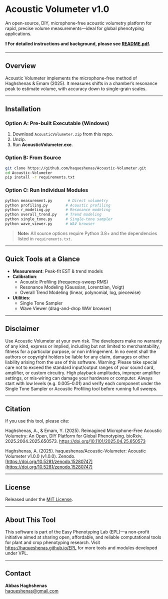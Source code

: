 # Acoustic Volumeter v1.0

An open-source, DIY, microphone-free acoustic volumetry platform for rapid, precise volume measurements—ideal for global phenotyping applications.

**❗ For detailed instructions and background, please see [README.pdf](README.pdf).**

---

## Overview

Acoustic Volumeter implements the microphone-free method of Haghshenas & Emam (2025). It measures shifts in a chamber’s resonance peak to estimate volume, with accuracy down to single-grain scales.

---

## Installation

### Option A: Pre-built Executable (Windows)
1. Download `AcousticVolumeter.zip` from this repo.  
2. Unzip.  
3. Run **AcousticVolumeter.exe**.

### Option B: From Source
```bash
git clone https://github.com/haqueshenas/Acoustic-Volumeter.git
cd Acoustic-Volumeter
pip install -r requirements.txt
```

### Option C: Run Individual Modules
```bash
python measurement.py       # Direct volumetry
python profiling.py        # Acoustic profiling
python r_modeling.py       # Resonance modeling
python overall_trend.py    # Trend modeling
python single_tone.py      # Single-tone sampler
python wave_viewer.py      # WAV browser
```

> **Note:** All source options require Python 3.8+ and the dependencies listed in `requirements.txt`.

---

## Quick Tools at a Glance

- **Measurement**: Peak-fit EST & trend models  
- **Calibration**:  
  - Acoustic Profiling (frequency-sweep RMS)  
  - Resonance Modeling (Gaussian, Lorentzian, Voigt)  
  - Overall Trend Modeling (linear, polynomial, log, piecewise)  
- **Utilities**:  
  - Single Tone Sampler  
  - Wave Viewer (drag-and-drop WAV browser)

---

## Disclaimer

Use Acoustic Volumeter at your own risk. The developers make no warranty of any kind, express or implied, including but not limited to merchantability, fitness for a particular purpose, or non infringement. In no event shall the authors or copyright holders be liable for any claim, damages or other liability arising from the use of this software.
Warning:
Please take special care not to exceed the standard input/output ranges of your sound card, amplifier, or custom circuitry. High playback amplitudes, improper amplifier settings, or mis‐wiring can damage your hardware or computer. Always start with low levels (e.g. 0.005–0.01) and verify each component under the Single Tone Sampler or Acoustic Profiling tool before running full sweeps.

---

## Citation

If you use this tool, please cite:  

Haghshenas, A., & Emam, Y. (2025). Reimagined Microphone-Free Acoustic Volumetry: An Open, DIY Platform for Global Phenotyping. bioRxiv, 2025.2004.2025.650573. https://doi.org/10.1101/2025.04.25.650573

Haghshenas, A. (2025). haqueshenas/Acoustic-Volumeter: Acoustic Volumeter v1.0.0 (v1.0.0). Zenodo. [https://doi.org/10.5281/zenodo.15280747](https://doi.org/10.5281/zenodo.15280747)

---

## License

Released under the [MIT License](LICENSE).

---

## About This Tool

This software is part of the Easy Phenotyping Lab (EPL)—a non-profit initiative aimed at sharing open, affordable, and reliable computational tools for plant and crop phenotyping research. Visit https://haqueshenas.github.io/EPL for more tools and modules developed under VPL.

---

## Contact

**Abbas Haghshenas**  
haqueshenas@gmail.com  
